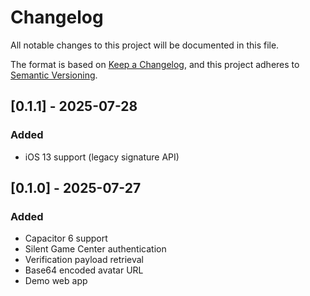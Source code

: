 # Changelog

All notable changes to this project will be documented in this file.

The format is based on [Keep a Changelog](https://keepachangelog.com/en/1.1.0/),
and this project adheres to [Semantic Versioning](https://semver.org/spec/v2.0.0.html).

## [0.1.1] - 2025-07-28
### Added
- iOS 13 support (legacy signature API)

## [0.1.0] - 2025-07-27
### Added
- Capacitor 6 support
- Silent Game Center authentication
- Verification payload retrieval
- Base64 encoded avatar URL
- Demo web app

